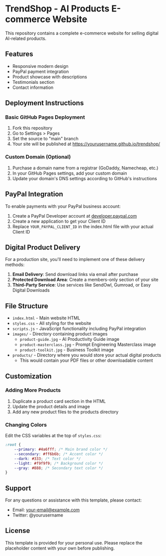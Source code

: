 # TrendShop - AI Products E-commerce Website

This repository contains a complete e-commerce website for selling digital AI-related products.

## Features

- Responsive modern design
- PayPal payment integration
- Product showcase with descriptions
- Testimonials section
- Contact information

## Deployment Instructions

### Basic GitHub Pages Deployment

1. Fork this repository
2. Go to Settings > Pages
3. Set the source to "main" branch
4. Your site will be published at https://yourusername.github.io/trendshop/

### Custom Domain (Optional)

1. Purchase a domain name from a registrar (GoDaddy, Namecheap, etc.)
2. In your GitHub Pages settings, add your custom domain
3. Update your domain's DNS settings according to GitHub's instructions

## PayPal Integration

To enable payments with your PayPal business account:

1. Create a PayPal Developer account at [developer.paypal.com](https://developer.paypal.com)
2. Create a new application to get your Client ID
3. Replace `YOUR_PAYPAL_CLIENT_ID` in the index.html file with your actual Client ID

## Digital Product Delivery

For a production site, you'll need to implement one of these delivery methods:

1. **Email Delivery**: Send download links via email after purchase
2. **Protected Download Area**: Create a members-only section of your site
3. **Third-Party Service**: Use services like SendOwl, Gumroad, or Easy Digital Downloads

## File Structure

- `index.html` - Main website HTML
- `styles.css` - All styling for the website
- `scripts.js` - JavaScript functionality including PayPal integration
- `images/` - Directory containing product images
  - `product-guide.jpg` - AI Productivity Guide image
  - `product-masterclass.jpg` - Prompt Engineering Masterclass image
  - `product-toolkit.jpg` - Business Toolkit image
- `products/` - Directory where you would store your actual digital products
  - This would contain your PDF files or other downloadable content

## Customization

### Adding More Products

1. Duplicate a product card section in the HTML
2. Update the product details and image
3. Add any new product files to the products directory

### Changing Colors

Edit the CSS variables at the top of `styles.css`:

```css
:root {
    --primary: #4a6fff; /* Main brand color */
    --secondary: #ff6b6b; /* Accent color */
    --dark: #333; /* Text color */
    --light: #f9f9f9; /* Background color */
    --gray: #888; /* Secondary text color */
}
```

## Support

For any questions or assistance with this template, please contact:

- Email: your-email@example.com
- Twitter: @yourusername

## License

This template is provided for your personal use. Please replace the placeholder content with your own before publishing.
